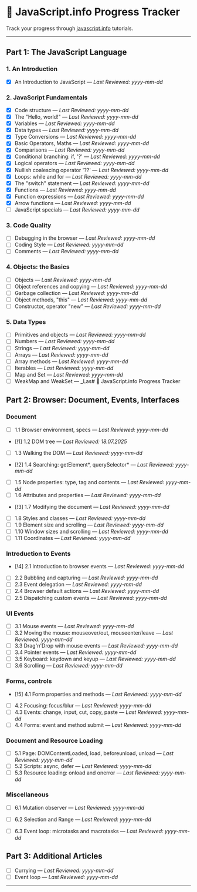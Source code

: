 # 📘 JavaScript.info Progress Tracker

Track your progress through [javascript.info](https://javascript.info/) tutorials.

---

## Part 1: The JavaScript Language

### 1. An Introduction
- [x] An Introduction to JavaScript — _Last Reviewed: yyyy-mm-dd_

### 2. JavaScript Fundamentals
- [x] Code structure — _Last Reviewed: yyyy-mm-dd_
- [x] The "Hello, world!" — _Last Reviewed: yyyy-mm-dd_
- [x] Variables — _Last Reviewed: yyyy-mm-dd_
- [x] Data types — _Last Reviewed: yyyy-mm-dd_
- [x] Type Conversions — _Last Reviewed: yyyy-mm-dd_
- [x] Basic Operators, Maths — _Last Reviewed: yyyy-mm-dd_
- [x] Comparisons — _Last Reviewed: yyyy-mm-dd_
- [x] Conditional branching: if, '?' — _Last Reviewed: yyyy-mm-dd_
- [x] Logical operators — _Last Reviewed: yyyy-mm-dd_
- [x] Nullish coalescing operator '??' — _Last Reviewed: yyyy-mm-dd_
- [x] Loops: while and for — _Last Reviewed: yyyy-mm-dd_
- [x] The "switch" statement — _Last Reviewed: yyyy-mm-dd_
- [x] Functions — _Last Reviewed: yyyy-mm-dd_
- [x] Function expressions — _Last Reviewed: yyyy-mm-dd_
- [x] Arrow functions — _Last Reviewed: yyyy-mm-dd_
- [ ] JavaScript specials — _Last Reviewed: yyyy-mm-dd_

### 3. Code Quality
- [ ] Debugging in the browser — _Last Reviewed: yyyy-mm-dd_
- [ ] Coding Style — _Last Reviewed: yyyy-mm-dd_
- [ ] Comments — _Last Reviewed: yyyy-mm-dd_

### 4. Objects: the Basics
- [ ] Objects — _Last Reviewed: yyyy-mm-dd_
- [ ] Object references and copying — _Last Reviewed: yyyy-mm-dd_
- [ ] Garbage collection — _Last Reviewed: yyyy-mm-dd_
- [ ] Object methods, "this" — _Last Reviewed: yyyy-mm-dd_
- [ ] Constructor, operator "new" — _Last Reviewed: yyyy-mm-dd_

### 5. Data Types
- [ ] Primitives and objects — _Last Reviewed: yyyy-mm-dd_
- [ ] Numbers — _Last Reviewed: yyyy-mm-dd_
- [ ] Strings — _Last Reviewed: yyyy-mm-dd_
- [ ] Arrays — _Last Reviewed: yyyy-mm-dd_
- [ ] Array methods — _Last Reviewed: yyyy-mm-dd_
- [ ] Iterables — _Last Reviewed: yyyy-mm-dd_
- [ ] Map and Set — _Last Reviewed: yyyy-mm-dd_
- [ ] WeakMap and WeakSet — _Las# 📘 JavaScript.info Progress Tracker

## Part 2: Browser: Document, Events, Interfaces

### Document
- [ ] 1.1 Browser environment, specs — _Last Reviewed: yyyy-mm-dd_
- [!1] 1.2 DOM tree — _Last Reviewed: 18.07.2025_
- [ ] 1.3 Walking the DOM — _Last Reviewed: yyyy-mm-dd_
- [!2] 1.4 Searching: getElement*, querySelector* — _Last Reviewed: yyyy-mm-dd_
- [ ] 1.5 Node properties: type, tag and contents — _Last Reviewed: yyyy-mm-dd_
- [ ] 1.6 Attributes and properties — _Last Reviewed: yyyy-mm-dd_
- [!3] 1.7 Modifying the document — _Last Reviewed: yyyy-mm-dd_
- [ ] 1.8 Styles and classes — _Last Reviewed: yyyy-mm-dd_
- [ ] 1.9 Element size and scrolling — _Last Reviewed: yyyy-mm-dd_
- [ ] 1.10 Window sizes and scrolling — _Last Reviewed: yyyy-mm-dd_
- [ ] 1.11 Coordinates — _Last Reviewed: yyyy-mm-dd_

### Introduction to Events
- [!4] 2.1 Introduction to browser events — _Last Reviewed: yyyy-mm-dd_
- [ ] 2.2 Bubbling and capturing — _Last Reviewed: yyyy-mm-dd_
- [ ] 2.3 Event delegation — _Last Reviewed: yyyy-mm-dd_
- [ ] 2.4 Browser default actions — _Last Reviewed: yyyy-mm-dd_
- [ ] 2.5 Dispatching custom events — _Last Reviewed: yyyy-mm-dd_

### UI Events
- [ ] 3.1 Mouse events — _Last Reviewed: yyyy-mm-dd_
- [ ] 3.2 Moving the mouse: mouseover/out, mouseenter/leave — _Last Reviewed: yyyy-mm-dd_
- [ ] 3.3 Drag'n'Drop with mouse events — _Last Reviewed: yyyy-mm-dd_
- [ ] 3.4 Pointer events — _Last Reviewed: yyyy-mm-dd_
- [ ] 3.5 Keyboard: keydown and keyup — _Last Reviewed: yyyy-mm-dd_
- [ ] 3.6 Scrolling — _Last Reviewed: yyyy-mm-dd_

### Forms, controls
- [!5] 4.1 Form properties and methods — _Last Reviewed: yyyy-mm-dd_
- [ ] 4.2 Focusing: focus/blur — _Last Reviewed: yyyy-mm-dd_
- [ ] 4.3 Events: change, input, cut, copy, paste — _Last Reviewed: yyyy-mm-dd_
- [ ] 4.4 Forms: event and method submit — _Last Reviewed: yyyy-mm-dd_

### Document and Resource Loading
- [ ] 5.1 Page: DOMContentLoaded, load, beforeunload, unload — _Last Reviewed: yyyy-mm-dd_
- [ ] 5.2 Scripts: async, defer — _Last Reviewed: yyyy-mm-dd_
- [ ] 5.3 Resource loading: onload and onerror — _Last Reviewed: yyyy-mm-dd_

### Miscellaneous
- [ ] 6.1 Mutation observer — _Last Reviewed: yyyy-mm-dd_
- [ ] 6.2 Selection and Range — _Last Reviewed: yyyy-mm-dd_
- [ ] 6.3 Event loop: microtasks and macrotasks — _Last Reviewed: yyyy-mm-dd_



## Part 3: Additional Articles

- [ ] Currying — _Last Reviewed: yyyy-mm-dd_
- [ ] Event loop — _Last Reviewed: yyyy-mm-dd_

---
